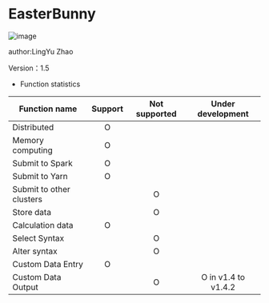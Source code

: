 # EasterBunny

![image](https://user-images.githubusercontent.com/113756063/192142233-2e9a27be-bd96-4a4e-a536-e69480e1aa48.png)

author:LingYu Zhao

Version：1.5

- Function statistics

| Function name            | Support | Not supported |  Under development  |
|--------------------------|:-------:|:-------------:|:-------------------:|
| Distributed              |    O    |               |                     |
| Memory computing         |    O    |               |                     |
| Submit to Spark          |    O    |               |                     |
| Submit to Yarn           |    O    |               |                     |
| Submit to other clusters |         |       O       |                     |
| Store data               |         |       O       |                     |
| Calculation data         |    O    |               |                     |
| Select Syntax            |         |       O       |                     |
| Alter syntax             |         |       O       |                     |
| Custom Data Entry        |    O    |               |                     |
| Custom Data Output       |         |       O       | O in v1.4 to v1.4.2 |
